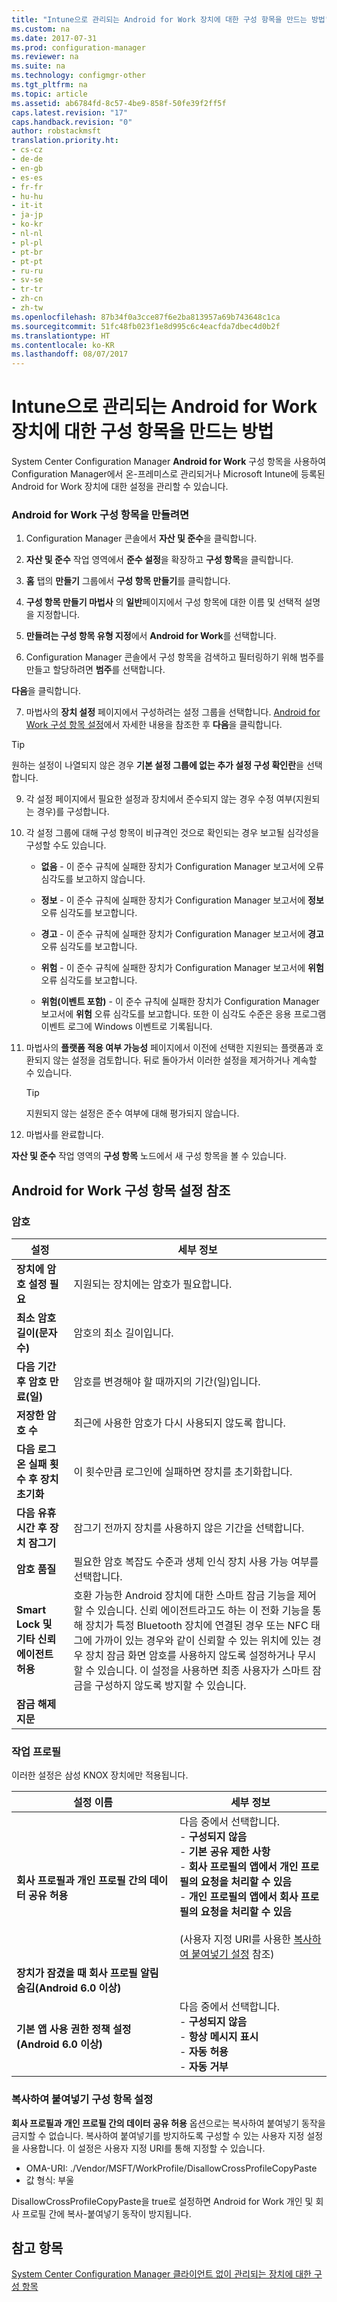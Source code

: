 ```yaml
---
title: "Intune으로 관리되는 Android for Work 장치에 대한 구성 항목을 만드는 방법"
ms.custom: na
ms.date: 2017-07-31
ms.prod: configuration-manager
ms.reviewer: na
ms.suite: na
ms.technology: configmgr-other
ms.tgt_pltfrm: na
ms.topic: article
ms.assetid: ab6784fd-8c57-4be9-858f-50fe39f2ff5f
caps.latest.revision: "17"
caps.handback.revision: "0"
author: robstackmsft
translation.priority.ht:
- cs-cz
- de-de
- en-gb
- es-es
- fr-fr
- hu-hu
- it-it
- ja-jp
- ko-kr
- nl-nl
- pl-pl
- pt-br
- pt-pt
- ru-ru
- sv-se
- tr-tr
- zh-cn
- zh-tw
ms.openlocfilehash: 87b34f0a3cce87f6e2ba813957a69b743648c1ca
ms.sourcegitcommit: 51fc48fb023f1e8d995c6c4eacfda7dbec4d0b2f
ms.translationtype: HT
ms.contentlocale: ko-KR
ms.lasthandoff: 08/07/2017
---
```

# <a name="how-to-create-configuration-items-for-android-for-work-devices-managed-with-intune"></a>Intune으로 관리되는 Android for Work 장치에 대한 구성 항목을 만드는 방법

 System Center Configuration Manager **Android for Work** 구성 항목을 사용하여 Configuration Manager에서 온-프레미스로 관리되거나 Microsoft Intune에 등록된 Android for Work 장치에 대한 설정을 관리할 수 있습니다.  

### <a name="to-create-an-android-for-work-configuration-item"></a>Android for Work 구성 항목을 만들려면  

1.  Configuration Manager 콘솔에서 **자산 및 준수**을 클릭합니다.  

2.  **자산 및 준수** 작업 영역에서 **준수 설정**을 확장하고 **구성 항목**을 클릭합니다.  

3.  **홈** 탭의 **만들기** 그룹에서 **구성 항목 만들기**를 클릭합니다.  

4.  **구성 항목 만들기 마법사** 의 **일반**페이지에서 구성 항목에 대한 이름 및 선택적 설명을 지정합니다.  

5.  **만들려는 구성 항목 유형 지정**에서 **Android for Work**를 선택합니다.  

6.  Configuration Manager 콘솔에서 구성 항목을 검색하고 필터링하기 위해 범주를 만들고 할당하려면 **범주**를 선택합니다.  

  **다음**을 클릭합니다.

7.  마법사의 **장치 설정** 페이지에서 구성하려는 설정 그룹을 선택합니다. [Android for Work 구성 항목 설정](#android-for-work-configuration-item-settings-reference)에서 자세한 내용을 참조한 후 **다음**을 클릭합니다.  

  > [!TIP]  
  >  원하는 설정이 나열되지 않은 경우 **기본 설정 그룹에 없는 추가 설정 구성 확인란**을 선택합니다.  

9. 각 설정 페이지에서 필요한 설정과 장치에서 준수되지 않는 경우 수정 여부(지원되는 경우)를 구성합니다.  

10. 각 설정 그룹에 대해 구성 항목이 비규격인 것으로 확인되는 경우 보고될 심각성을 구성할 수도 있습니다.  

    -   **없음** - 이 준수 규칙에 실패한 장치가 Configuration Manager 보고서에 오류 심각도를 보고하지 않습니다.  

    -   **정보** - 이 준수 규칙에 실패한 장치가 Configuration Manager 보고서에 **정보** 오류 심각도를 보고합니다.  

    -   **경고** - 이 준수 규칙에 실패한 장치가 Configuration Manager 보고서에 **경고** 오류 심각도를 보고합니다.  

    -   **위험** - 이 준수 규칙에 실패한 장치가 Configuration Manager 보고서에 **위험** 오류 심각도를 보고합니다.  

    -   **위험(이벤트 포함)** - 이 준수 규칙에 실패한 장치가 Configuration Manager 보고서에 **위험** 오류 심각도를 보고합니다. 또한 이 심각도 수준은 응용 프로그램 이벤트 로그에 Windows 이벤트로 기록됩니다.  

11. 마법사의 **플랫폼 적용 여부 가능성** 페이지에서 이전에 선택한 지원되는 플랫폼과 호환되지 않는 설정을 검토합니다. 뒤로 돌아가서 이러한 설정을 제거하거나 계속할 수 있습니다.  

    > [!TIP]  
    >  지원되지 않는 설정은 준수 여부에 대해 평가되지 않습니다.  

12. 마법사를 완료합니다.  

 **자산 및 준수** 작업 영역의 **구성 항목** 노드에서 새 구성 항목을 볼 수 있습니다.  

##  <a name="android-for-work-configuration-item-settings-reference"></a>Android for Work 구성 항목 설정 참조  

### <a name="password"></a>암호  

|설정|세부 정보|  
|-------------|-------------|  
|**장치에 암호 설정 필요**|지원되는 장치에는 암호가 필요합니다.|  
|**최소 암호 길이(문자 수)**|암호의 최소 길이입니다.|  
|**다음 기간 후 암호 만료(일)**|암호를 변경해야 할 때까지의 기간(일)입니다.|  
|**저장한 암호 수**|최근에 사용한 암호가 다시 사용되지 않도록 합니다.|  
|**다음 로그온 실패 횟수 후 장치 초기화**|이 횟수만큼 로그인에 실패하면 장치를 초기화합니다.|  
|**다음 유휴 시간 후 장치 잠그기**|잠그기 전까지 장치를 사용하지 않은 기간을 선택합니다.|
|**암호 품질**|필요한 암호 복잡도 수준과 생체 인식 장치 사용 가능 여부를 선택합니다.|  
|**Smart Lock 및 기타 신뢰 에이전트 허용**|호환 가능한 Android 장치에 대한 스마트 잠금 기능을 제어할 수 있습니다. 신뢰 에이전트라고도 하는 이 전화 기능을 통해 장치가 특정 Bluetooth 장치에 연결된 경우 또는 NFC 태그에 가까이 있는 경우와 같이 신뢰할 수 있는 위치에 있는 경우 장치 잠금 화면 암호를 사용하지 않도록 설정하거나 무시할 수 있습니다. 이 설정을 사용하면 최종 사용자가 스마트 잠금을 구성하지 않도록 방지할 수 있습니다.|
|**잠금 해제 지문**|&nbsp;|

###  <a name="work-profile"></a>작업 프로필  
 이러한 설정은 삼성 KNOX 장치에만 적용됩니다.  

|설정 이름|세부 정보|  
|------------------|-------------|  
|**회사 프로필과 개인 프로필 간의 데이터 공유 허용**|다음 중에서 선택합니다.<br>- **구성되지 않음**<br>- **기본 공유 제한 사항**<br>- **회사 프로필의 앱에서 개인 프로필의 요청을 처리할 수 있음**<br>- **개인 프로필의 앱에서 회사 프로필의 요청을 처리할 수 있음**<br><br>(사용자 지정 URI를 사용한 [복사하여 붙여넣기 설정](#copy-paste-configuration-item-settings) 참조)|  
|**장치가 잠겼을 때 회사 프로필 알림 숨김(Android 6.0 이상)**||
|**기본 앱 사용 권한 정책 설정(Android 6.0 이상)**|다음 중에서 선택합니다.<br>- **구성되지 않음**<br>- **항상 메시지 표시**<br>- **자동 허용**<br>- **자동 거부**|

### <a name="copy-paste-configuration-item-settings"></a>복사하여 붙여넣기 구성 항목 설정
**회사 프로필과 개인 프로필 간의 데이터 공유 허용** 옵션으로는 복사하여 붙여넣기 동작을 금지할 수 없습니다. 복사하여 붙여넣기를 방지하도록 구성할 수 있는 사용자 지정 설정을 사용합니다. 이 설정은 사용자 지정 URI를 통해 지정할 수 있습니다.

- OMA-URI: ./Vendor/MSFT/WorkProfile/DisallowCrossProfileCopyPaste
- 값 형식: 부울

DisallowCrossProfileCopyPaste을 true로 설정하면 Android for Work 개인 및 회사 프로필 간에 복사-붙여넣기 동작이 방지됩니다.

## <a name="see-also"></a>참고 항목  
 [System Center Configuration Manager 클라이언트 없이 관리되는 장치에 대한 구성 항목](../../compliance/deploy-use/configuration-items-for-devices-managed-without-the-client.md)
